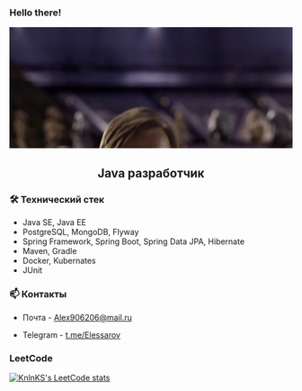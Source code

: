 ### Hello there!

![](/MeagerHardtofindAlbertosaurus-size_restricted.gif)


<h2 align="center"> Java разработчик</h2>
<h3 align="left">🛠 Технический стек</h3>

*   Java SE, Java EE
*   PostgreSQL, MongoDB, Flyway
*   Spring Framework, Spring Boot, Spring Data JPA, Hibernate
*   Maven, Gradle
*   Docker, Kubernates
*   JUnit

<h3 align="left"> 📫 Контакты</h3>

*   Почта - <a href='mailto:Alex906206@mail.ru'>Alex906206@mail.ru</a></p>
*   Telegram - <a href='https://t.me/Elessarov'>t.me/Elessarov</a></p>

<h3 align="left">LeetCode</h3>

[![KnlnKS's LeetCode stats](https://leetcode-stats-six.vercel.app/api?username=Elessarov&theme=dark)](https://leetcode.com/Elessarov/)


<!--
**Elessarov1/Elessarov1** is a ✨ _special_ ✨ repository because its `README.md` (this file) appears on your GitHub profile.

Here are some ideas to get you started:

<h1 align="center">Hi there, I'm <a href="https://instagram.com/elessarov" target="_blank">Alexandr</a> 
<img src="https://github.com/blackcater/blackcater/raw/main/images/Hi.gif" height="32"/></h1>


<h2 align="center">GitHub Profile Trophy</h2>

[![trophy](https://github-profile-trophy.vercel.app/?username=Elessarov1)](https://github.com/Elessarov1/github-profile-trophy)

- 🔭 I’m currently working on ...
- 🌱 I’m currently learning ...
- 👯 I’m looking to collaborate on ...
- 🤔 I’m looking for help with ...
- 💬 Ask me about ...
- 📫 How to reach me: ...
- 😄 Pronouns: ...
- ⚡ Fun fact: ...
-->
